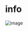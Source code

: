 # info

![image](https://github.com/Nicaograuu/info/assets/162647678/81601b8c-6d8e-4327-8056-bf131dcd570e)
